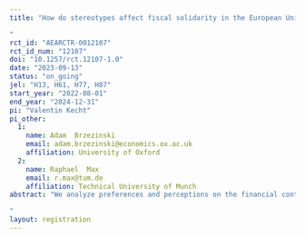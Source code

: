 ```yaml
---
title: "How do stereotypes affect fiscal solidarity in the European Union? A survey experiment 
"
rct_id: "AEARCTR-0012107"
rct_id_num: "12107"
doi: "10.1257/rct.12107-1.0"
date: "2023-09-13"
status: "on_going"
jel: "H13, H61, H77, H87"
start_year: "2022-08-01"
end_year: "2024-12-31"
pi: "Valentin Kecht"
pi_other:
  1:
    name: Adam  Brzezinski
    email: adam.brzezinski@economics.ox.ac.uk
    affiliation: University of Oxford
  2:
    name: Raphael  Max
    email: r.max@tum.de
    affiliation: Technical University of Munch
abstract: "We analyze preferences and perceptions on the financial contributions of individual EU member states to the budget of the Union, using a representative panel of German households. We ask subjects to estimate the annual gross contribution to the EU budget as a percentage of annual gross national income of the six most populous EU countries. In a next step, the subjects are randomly assigned to treatment groups which receive different information concerning the gross and net contribution of EU countries to the EU budget. Based on the information available to the respondents, they are asked whether they would raise or lower the annual contribution of Germany to the EU budget. In the final question, we confront the subjects in the panel with the question whether other EU countries generally contribute too little to the EU budget. 
"
layout: registration
---
```



